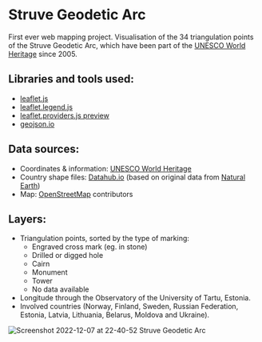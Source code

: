 # Struve Geodetic Arc

First ever web mapping project. Visualisation of the 34 triangulation points of the Struve Geodetic Arc, which have been part of the [UNESCO World Heritage](https://whc.unesco.org/en/list/1187/) since 2005.

## Libraries and tools used:

- [leaflet.js](https://leafletjs.com/)
- [leaflet.legend.js](https://github.com/ptma/Leaflet.Legend)
- [leaflet.providers.js preview](https://leaflet-extras.github.io/leaflet-providers/preview/)
- [geojson.io](https://geojson.io)

## Data sources:

- Coordinates & information: [UNESCO World Heritage](https://whc.unesco.org/en/list/1187/maps)
- Country shape files: [Datahub.io](https://datahub.io/core/geo-countries#resource-countries) (based on original data from [Natural Earth](https://www.naturalearthdata.com/))
- Map: [OpenStreetMap](https://www.openstreetmap.org/copyright) contributors

## Layers:

- Triangulation points, sorted by the type of marking:
  - Engraved cross mark (eg. in stone)
  - Drilled or digged hole
  - Cairn
  - Monument
  - Tower
  - No data available
- Longitude through the Observatory of the University of Tartu, Estonia.
- Involved countries (Norway, Finland, Sweden, Russian Federation, Estonia, Latvia, Lithuania, Belarus, Moldova and Ukraine).



![Screenshot 2022-12-07 at 22-40-52 Struve Geodetic Arc](https://user-images.githubusercontent.com/110698131/206303328-66baf244-be73-433b-b881-9af46650d388.png)

